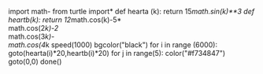 import math- 
from turtle import*
def hearta (k):
return 15*math.sin(k)**3
def heartb(k):
     return 12*math.cos(k)-5*\
        math.cos(2*k)-2*\
        math.cos(3*k)-\
        math.cos(4*k 
speed(1000)
 bgcolor("black")
 for i in range (6000):
  goto(hearta(i)*20,heartb(i)*20)
  for j in range(5):
          color("#f734847")
      goto(0,0)
      done()
    
